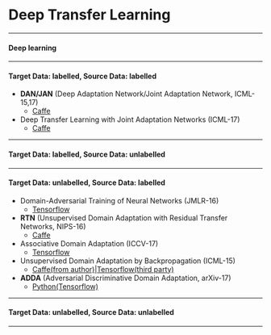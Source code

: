 # Deep Transfer Learning



- - -


#### Deep learning

- - -
#### Target Data: labelled, Source Data: labelled 

- **DAN/JAN** (Deep Adaptation Network/Joint Adaptation Network, ICML-15,17) 
	- [Caffe](https://github.com/thuml/Xlearn)
- Deep Transfer Learning with Joint Adaptation Networks (ICML-17)
	- [Caffe](https://github.com/thuml/Xlearn)
	
	
- - -
#### Target Data: labelled, Source Data: unlabelled






- - -
#### Target Data: unlabelled, Source Data: labelled

- Domain-Adversarial Training of Neural Networks (JMLR-16)
	- [Tensorflow](https://github.com/jindongwang/tf-dann)
- **RTN** (Unsupervised Domain Adaptation with Residual Transfer Networks, NIPS-16) 
	- [Caffe](https://github.com/thuml/Xlearn)
- Associative Domain Adaptation (ICCV-17) 
	- [Tensorflow](https://github.com/haeusser/learning_by_association)	
- Unsupervised Domain Adaptation by Backpropagation (ICML-15) 
	- [Caffe(from author)](https://github.com/ddtm/caffe/tree/grl)|[Tensorflow(third party)](https://github.com/shucunt/domain_adaptation)	
- **ADDA** (Adversarial Discriminative Domain Adaptation, arXiv-17) 
	- [Python(Tensorflow)](https://github.com/erictzeng/adda)
	
- - -

#### Target Data: unlabelled, Source Data: unlabelled








- - -




